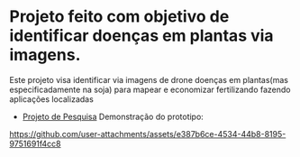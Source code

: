 # Projeto feito com objetivo de identificar doenças em plantas via imagens.
Este projeto visa identificar via imagens de drone doenças em plantas(mas especificadamente na soja) para mapear e economizar fertilizando fazendo aplicações localizadas  
- [Projeto de Pesquisa](https://docs.google.com/document/d/12k8Pz0OsodLHYR84tRIXFLK9zC-ybDr4CAUKQ2pAGrE/edit?usp=sharing)
Demonstração do prototipo:

https://github.com/user-attachments/assets/e387b6ce-4534-44b8-8195-9751691f4cc8
